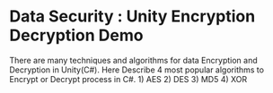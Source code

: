 # Data Security : Unity Encryption Decryption Demo
There are many techniques and algorithms for data Encryption and Decryption in Unity(C#).  Here Describe 4 most popular algorithms to Encrypt or Decrypt process in C#.  1) AES  2) DES  3) MD5  4) XOR
